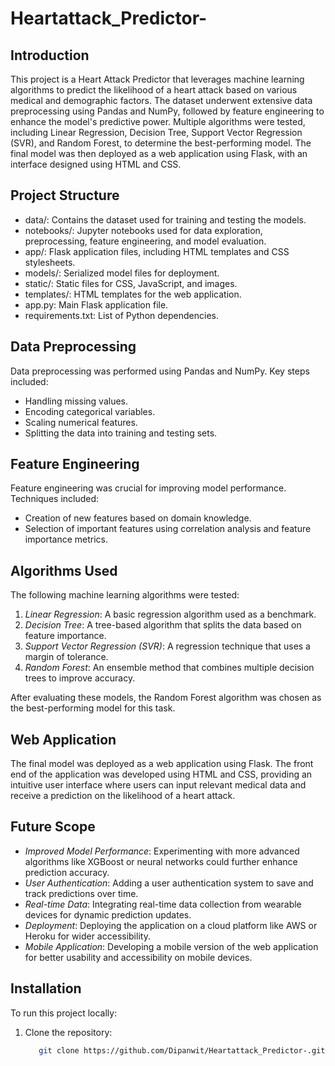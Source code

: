 # Heartattack_Predictor-

## Introduction

This project is a Heart Attack Predictor that leverages machine learning algorithms to predict the likelihood of a heart attack based on various medical and demographic factors. The dataset underwent extensive data preprocessing using Pandas and NumPy, followed by feature engineering to enhance the model's predictive power. Multiple algorithms were tested, including Linear Regression, Decision Tree, Support Vector Regression (SVR), and Random Forest, to determine the best-performing model. The final model was then deployed as a web application using Flask, with an interface designed using HTML and CSS.

## Project Structure

- data/: Contains the dataset used for training and testing the models.
- notebooks/: Jupyter notebooks used for data exploration, preprocessing, feature engineering, and model evaluation.
- app/: Flask application files, including HTML templates and CSS stylesheets.
- models/: Serialized model files for deployment.
- static/: Static files for CSS, JavaScript, and images.
- templates/: HTML templates for the web application.
- app.py: Main Flask application file.
- requirements.txt: List of Python dependencies.

## Data Preprocessing

Data preprocessing was performed using Pandas and NumPy. Key steps included:

- Handling missing values.
- Encoding categorical variables.
- Scaling numerical features.
- Splitting the data into training and testing sets.

## Feature Engineering

Feature engineering was crucial for improving model performance. Techniques included:

- Creation of new features based on domain knowledge.
- Selection of important features using correlation analysis and feature importance metrics.

## Algorithms Used

The following machine learning algorithms were tested:

1. *Linear Regression*: A basic regression algorithm used as a benchmark.
2. *Decision Tree*: A tree-based algorithm that splits the data based on feature importance.
3. *Support Vector Regression (SVR)*: A regression technique that uses a margin of tolerance.
4. *Random Forest*: An ensemble method that combines multiple decision trees to improve accuracy.

After evaluating these models, the Random Forest algorithm was chosen as the best-performing model for this task.

## Web Application

The final model was deployed as a web application using Flask. The front end of the application was developed using HTML and CSS, providing an intuitive user interface where users can input relevant medical data and receive a prediction on the likelihood of a heart attack.

## Future Scope

- *Improved Model Performance*: Experimenting with more advanced algorithms like XGBoost or neural networks could further enhance prediction accuracy.
- *User Authentication*: Adding a user authentication system to save and track predictions over time.
- *Real-time Data*: Integrating real-time data collection from wearable devices for dynamic prediction updates.
- *Deployment*: Deploying the application on a cloud platform like AWS or Heroku for wider accessibility.
- *Mobile Application*: Developing a mobile version of the web application for better usability and accessibility on mobile devices.

## Installation

To run this project locally:

1. Clone the repository:
   ```bash
      git clone https://github.com/Dipanwit/Heartattack_Predictor-.git
